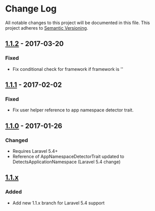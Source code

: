 # Change Log
All notable changes to this project will be documented in this file.
This project adheres to [Semantic Versioning](http://semver.org/).

## [1.1.2] - 2017-03-20
### Fixed
 - Fix conditional check for framework if framework is ''

## [1.1.1] - 2017-02-02
### Fixed
 - Fix user helper reference to app namespace detector trait.

## [1.1.0] - 2017-01-26
### Changed
 - Requires Laravel 5.4+
 - Reference of AppNamespaceDetectorTrait updated to DetectsApplicationNamespace (Laravel 5.4 change)

## [1.1.x]
### Added
 - Add new 1.1.x branch for Laravel 5.4 support

[Unreleased]: https://github.com/taskforcedev/laravel-support/compare/v1.1.2...1.1.x
[1.1.2]: https://github.com/taskforcedev/laravel-support/compare/v1.1.1...v1.1.2
[1.1.1]: https://github.com/taskforcedev/laravel-support/compare/v1.1.0...v1.1.1
[1.1.0]: https://github.com/taskforcedev/laravel-support/compare/v1.0.17...v1.1.0
[1.1.x]: https://github.com/taskforcedev/laravel-support/tree/1.1.x